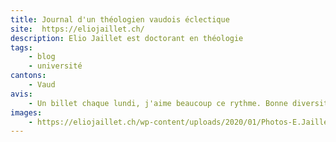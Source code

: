 ```yaml
---
title: Journal d'un théologien vaudois éclectique
site:  https://eliojaillet.ch/
description: Elio Jaillet est doctorant en théologie
tags:
    - blog
    - université
cantons:
    - Vaud
avis:
    - Un billet chaque lundi, j'aime beaucoup ce rythme. Bonne diversité entre des sujets universitaires et l'engagement en paroisse.
images:
    - https://eliojaillet.ch/wp-content/uploads/2020/01/Photos-E.Jaillet.jpg
---
```



